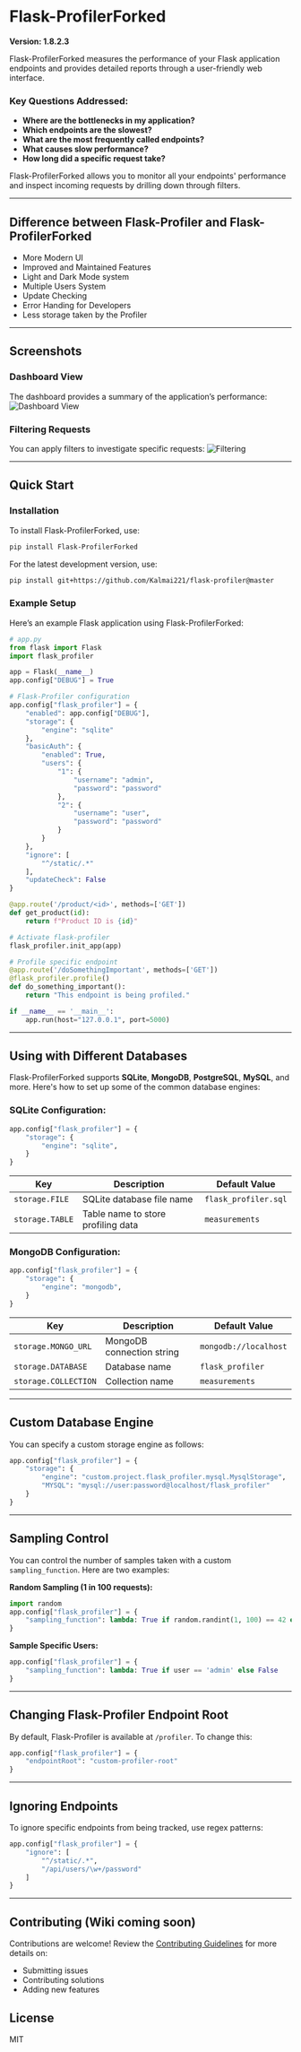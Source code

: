 # Flask-ProfilerForked

**Version: 1.8.2.3**

Flask-ProfilerForked measures the performance of your Flask application endpoints and provides detailed reports through a user-friendly web interface.

### Key Questions Addressed:
- **Where are the bottlenecks in my application?**
- **Which endpoints are the slowest?**
- **What are the most frequently called endpoints?**
- **What causes slow performance?**
- **How long did a specific request take?**

Flask-ProfilerForked allows you to monitor all your endpoints' performance and inspect incoming requests by drilling down through filters.

---

## Difference between Flask-Profiler and Flask-ProfilerForked

- More Modern UI
- Improved and Maintained Features
- Light and Dark Mode system 
- Multiple Users System
- Update Checking
- Error Handing for Developers
- Less storage taken by the Profiler

---

## Screenshots

### Dashboard View
The dashboard provides a summary of the application’s performance:
![Dashboard View](https://github.com/Kalmai221/flask-profiler/blob/master/resources/Dashboard.png?raw=true)

### Filtering Requests
You can apply filters to investigate specific requests:
![Filtering](https://github.com/Kalmai221/flask-profiler/blob/master/resources/Filtering.png?raw=true)

---

## Quick Start

### Installation

To install Flask-ProfilerForked, use:

```sh
pip install Flask-ProfilerForked
```

For the latest development version, use:

```sh
pip install git+https://github.com/Kalmai221/flask-profiler@master
```

### Example Setup

Here’s an example Flask application using Flask-ProfilerForked:

```python
# app.py
from flask import Flask
import flask_profiler

app = Flask(__name__)
app.config["DEBUG"] = True

# Flask-Profiler configuration
app.config["flask_profiler"] = {
    "enabled": app.config["DEBUG"],
    "storage": {
        "engine": "sqlite"
    },
    "basicAuth": {
        "enabled": True,
        "users": {
            "1": {
                "username": "admin",
                "password": "password"
            },
            "2": {
                "username": "user",
                "password": "password"
            }
        }
    },
    "ignore": [
        "^/static/.*"
    ],
    "updateCheck": False
}

@app.route('/product/<id>', methods=['GET'])
def get_product(id):
    return f"Product ID is {id}"

# Activate flask-profiler
flask_profiler.init_app(app)

# Profile specific endpoint
@app.route('/doSomethingImportant', methods=['GET'])
@flask_profiler.profile()
def do_something_important():
    return "This endpoint is being profiled."

if __name__ == '__main__':
    app.run(host="127.0.0.1", port=5000)
```

---

## Using with Different Databases

Flask-ProfilerForked supports **SQLite**, **MongoDB**, **PostgreSQL**, **MySQL**, and more. Here's how to set up some of the common database engines:

### SQLite Configuration:
```python
app.config["flask_profiler"] = {
    "storage": {
        "engine": "sqlite",
    }
}
```

| Key           | Description                        | Default Value             |
|---------------|------------------------------------|---------------------------|
| `storage.FILE`  | SQLite database file name          | `flask_profiler.sql`       |
| `storage.TABLE` | Table name to store profiling data | `measurements`             |

### MongoDB Configuration:
```python
app.config["flask_profiler"] = {
    "storage": {
        "engine": "mongodb",
    }
}
```

| Key                 | Description                         | Default Value |
|---------------------|-------------------------------------|---------------|
| `storage.MONGO_URL`   | MongoDB connection string            | `mongodb://localhost` |
| `storage.DATABASE`    | Database name                        | `flask_profiler` |
| `storage.COLLECTION`  | Collection name                      | `measurements` |

---

## Custom Database Engine

You can specify a custom storage engine as follows:

```python
app.config["flask_profiler"] = {
    "storage": {
        "engine": "custom.project.flask_profiler.mysql.MysqlStorage",
        "MYSQL": "mysql://user:password@localhost/flask_profiler"
    }
}
```

---

## Sampling Control

You can control the number of samples taken with a custom `sampling_function`. Here are two examples:

**Random Sampling (1 in 100 requests):**
```python
import random
app.config["flask_profiler"] = {
    "sampling_function": lambda: True if random.randint(1, 100) == 42 else False
}
```

**Sample Specific Users:**
```python
app.config["flask_profiler"] = {
    "sampling_function": lambda: True if user == 'admin' else False
}
```

---

## Changing Flask-Profiler Endpoint Root

By default, Flask-Profiler is available at `/profiler`. To change this:

```python
app.config["flask_profiler"] = {
    "endpointRoot": "custom-profiler-root"
}
```

---

## Ignoring Endpoints

To ignore specific endpoints from being tracked, use regex patterns:

```python
app.config["flask_profiler"] = {
    "ignore": [
        "^/static/.*",
        "/api/users/\w+/password"
    ]
}
```

---

## Contributing (Wiki coming soon)

Contributions are welcome! Review the [Contributing Guidelines](https://github.com/Kalmai221/flask-profiler/wiki/Development) for more details on:

- Submitting issues
- Contributing solutions
- Adding new features

## License
MIT
